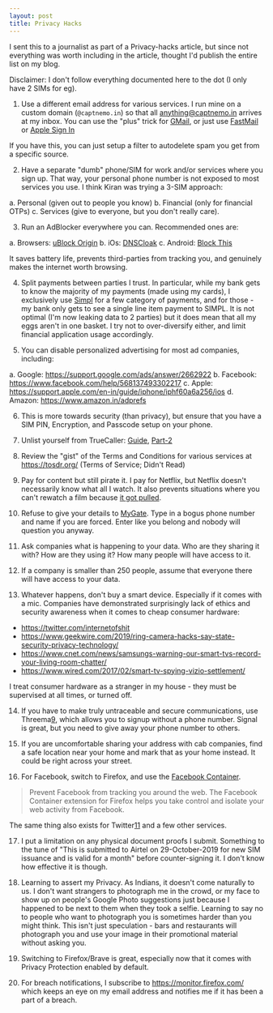```yaml
---
layout: post
title: Privacy Hacks
---
```


I sent this to a journalist as part of a Privacy-hacks article, but since not everything was worth including in the article, thought I'd publish the entire list on my blog. 

Disclaimer: I don't follow everything documented here to the dot (I only have 2 SIMs for eg).

1. Use a different email address for various services. I run mine on a custom domain (`@captnemo.in`) so that all anything@captnemo.in arrives at my inbox. You can use the "plus" trick for [GMail][0], or just use [FastMail][1] or [Apple Sign In][2]

If you have this, you can just setup a filter to autodelete spam you get from a specific source.

2. Have a separate "dumb" phone/SIM for work and/or services where you sign up. That way, your personal phone number is not exposed to most services you use. I think Kiran was trying a 3-SIM approach:

a. Personal (given out to people you know)
b. Financial (only for financial OTPs)
c. Services (give to everyone, but you don't really care).

3. Run an AdBlocker everywhere you can. Recommended ones are:

a. Browsers: [uBlock Origin][3]
b. iOs: [DNSCloak][4]
c. Android: [Block This][5]

It saves battery life, prevents third-parties from tracking you, and genuinely makes the internet worth browsing.

4. Split payments between parties I trust. In particular, while my bank gets to know the majority of my payments (made using my cards), I exclusively use [Simpl][simpl] for a few category of payments, and for those - my bank only gets to see a single line item payment to SIMPL. It is not optimal (I'm now leaking data to 2 parties) but it does mean that all my eggs aren't in one basket. I try not to over-diversify either, and limit financial application usage accordingly.

5. You can disable personalized advertising for most ad companies, including:

a. Google: <https://support.google.com/ads/answer/2662922>
b. Facebook: <https://www.facebook.com/help/568137493302217>
c. Apple: <https://support.apple.com/en-in/guide/iphone/iphf60a6a256/ios>
d. Amazon: <https://www.amazon.in/adprefs>

6. This is more towards security (than privacy), but ensure that you have a SIM PIN, Encryption, and Passcode setup on your phone.

7. Unlist yourself from TrueCaller: [Guide][6], [Part-2][7]

8. Review the "gist" of the Terms and Conditions for various services at https://tosdr.org/ (Terms of Service; Didn't Read)

9. Pay for content but still pirate it. I pay for Netflix, but Netflix doesn't necessarily know what all I watch. It also prevents situations where you can't rewatch a film because [it got pulled][8].

10. Refuse to give your details to [MyGate][mygate]. Type in a bogus phone number and name if you are forced. Enter like you belong and nobody will question you anyway.

11. Ask companies what is happening to your data. Who are they sharing it with? How are they using it? How many people will have access to it.

12. If a company is smaller than 250 people, assume that everyone there will have access to your data.

13. Whatever happens, don't buy a smart device. Especially if it comes with a mic. Companies have demonstrated surprisingly lack of ethics and security awareness when it comes to cheap consumer hardware:

- https://twitter.com/internetofshit
- https://www.geekwire.com/2019/ring-camera-hacks-say-state-security-privacy-technology/
- https://www.cnet.com/news/samsungs-warning-our-smart-tvs-record-your-living-room-chatter/
- https://www.wired.com/2017/02/smart-tv-spying-vizio-settlement/

I treat consumer hardware as a stranger in my house - they must be supervised at all times, or turned off.

14. If you have to make truly untraceable and secure communications, use Threema[9], which allows you to signup without a phone number. Signal is great, but you need to give away your phone number to others.

15. If you are uncomfortable sharing your address with cab companies, find a safe location near your home and mark that as your home instead. It could be right across your street.

16. For Facebook, switch to Firefox, and use the [Facebook Container][10].

>Prevent Facebook from tracking you around the web. The Facebook Container extension for Firefox helps you take control and isolate your web activity from Facebook.

The same thing also exists for Twitter[11] and a few other services.

17. I put a limitation on any physical document proofs I submit. Something to the tune of "This is submitted to Airtel on 29-October-2019 for new SIM issuance and is valid for a month" before counter-signing it. I don't know how effective it is though.

18. Learning to assert my Privacy. As Indians, it doesn't come naturally to us. I don't want strangers to photograph me in the crowd, or my face to show up on people's Google Photo suggestions just because I happened to be next to them when they took a selfie. Learning to say no to people who want to photograph you is sometimes harder than you might think. This isn't just speculation - bars and restaurants will photograph you and use your image in their promotional material without asking you.

19. Switching to Firefox/Brave is great, especially now that it comes with Privacy Protection enabled by default.

20. For breach notifications, I subscribe to https://monitor.firefox.com/ which keeps an eye on my email address and notifies me if it has been a part of a breach.


[simpl]: https://getsimpl.com
[mygate]: https://www.mygate.com/

[0]: https://thenextweb.com/google/2017/08/17/how-the-plus-sign-can-save-your-gmail-inbox-from-becoming-a-pit-of-doom/
[1]: https://www.fastmail.com/help/receive/alias-catchall.html
[2]: https://support.apple.com/en-us/HT210318
[3]: https://github.com/gorhill/uBlock/#installation
[4]: https://apps.apple.com/us/app/dnscloak-secure-dns-client/id1452162351
[5]: https://block-this.com/
[6]: https://support.truecaller.com/hc/en-us/articles/212063089-How-do-I-unlist-my-phone-number-
[7]: https://www.truecaller.com/unlisting
[8]: https://www.vulture.com/article/whats-leaving-netflix-movies-shows.html
[9]: https://threema.ch/
[10]: https://addons.mozilla.org/en-US/firefox/addon/facebook-container/
[11]: https://addons.mozilla.org/en-US/firefox/addon/twitter-container/
